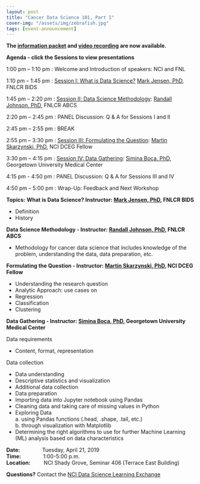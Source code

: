 ```yaml
---
layout: post
title: "Cancer Data Science 101, Part I"
cover-img: "/assets/img/zebrafish.jpg"
tags: [event-announcement]
---
```


**The [information packet](../attachments/CancerDataScience_101_Packet_for_Participants.pdf) and [video recording](https://cbiit.webex.com/cbiit/ldr.php?RCID=3ff4c1add286d91aea3703c5826be170) are now available.**  

**Agenda - click the Sessions to view presentations**
  
1:00 pm – 1:10 pm :      Welcome and Introduction of speakers: NCI and FNL                     
  
1:10 pm – 1:45 pm :     [Session I: What is Data Science?](../attachments/what-is-data-science-CDS101-jensen-2019.pptx) [Mark Jensen, PhD](https://www.linkedin.com/in/fortinbras/), FNLCR BIDS
  
1:45 pm – 2:20 pm :     [Session II: Data Science Methodology](../attachments/DataScienceMethodologyJohnson.pptx): [Randall Johnson, PhD](https://www.linkedin.com/in/randall-johnson-77ba3a1b/), FNLCR ABCS
  
2:20 pm – 2:45 pm :     PANEL Discussion: Q & A for Sessions I and II           
  
2:45 pm – 2:55 pm :     BREAK                                                                        
  
2:55 pm – 3:30 pm :    [Session III: Formulating the Question](https://github.com/marskar/ds101): [Martin Skarzynski, PhD](https://marskar.github.io/), NCI DCEG Fellow
  
3:30 pm – 4:15 pm :    [Session IV: Data Gathering](../attachments/Data_gathering_-_Boca.pptx): [Simina Boca, PhD](https://icbi.georgetown.edu/Boca), Georgetown University Medical Center            
  
4:15 pm - 4:50 pm :    PANEL Discussion:  Q & A for Sessions III and IV                   
  
4:50 pm – 5:00 pm :     Wrap-Up: Feedback and Next Workshop    


**Topics:**
**What is Data Science? Instructor: [Mark Jensen, PhD](https://www.linkedin.com/in/fortinbras/), FNLCR BIDS**
- Definition  
- History  

**Data Science Methodology - Instructor: [Randall Johnson, PhD](https://www.linkedin.com/in/randall-johnson-77ba3a1b/), FNLCR ABCS**
- Methodology for cancer data science that includes knowledge of the problem, understanding the data, data preparation, etc.

**Formulating the Question - Instructor: [Martin Skarzynski, PhD](https://marskar.github.io/), NCI DCEG Fellow**
- Understanding the research question
- Analytic Approach: use cases on
- Regression
- Classification
- Clustering

**Data Gathering - Instructor: [Simina Boca, PhD](https://icbi.georgetown.edu/Boca), Georgetown University Medical Center**  

Data requirements
- Content, format, representation  

Data collection
- Data understanding
- Descriptive statistics and visualization
- Additional data collection
- Data preparation
- Importing data into Jupyter notebook using Pandas  
- Cleaning data and taking care of missing values in Python  
- Exploring Data  
a. using Pandas functions (.head, .shape, .tail, etc.)  
b. through visualization with Matplotlib  
- Determining the right algorithms to use for further Machine Learning (ML) analysis based on data characteristics  

**Date:** &nbsp;&nbsp;&nbsp;&nbsp;&nbsp;&nbsp;&nbsp;&nbsp;&nbsp;&nbsp;&nbsp;&nbsp;&nbsp;&nbsp;Tuesday, April 21, 2019  
**Time:** &nbsp;&nbsp;&nbsp;&nbsp;&nbsp;&nbsp;&nbsp;&nbsp;&nbsp;&nbsp;&nbsp;&nbsp;&nbsp;&nbsp;1:00-5:00 p.m.  
**Location:**&nbsp;&nbsp;&nbsp;&nbsp;&nbsp;&nbsp;&nbsp;&nbsp;&nbsp;NCI Shady Grove, Seminar 406 (Terrace East Building)  

**Questions?** Contact the [NCI Data Science Learning Exchange](mailto:NCIDataScienceLearningExchange@mail.nih.gov)


